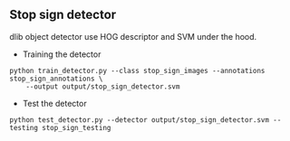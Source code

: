 ## Stop sign detector
dlib object detector use HOG descriptor and SVM under the hood.

- Training the detector
```
python train_detector.py --class stop_sign_images --annotations stop_sign_annotations \
	--output output/stop_sign_detector.svm
```

- Test the detector
```
python test_detector.py --detector output/stop_sign_detector.svm --testing stop_sign_testing
```